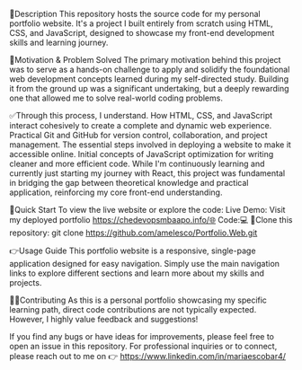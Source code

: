  📜Description 
This repository hosts the source code for my personal portfolio website.
It's a project I built entirely from scratch using HTML, CSS, and JavaScript, designed to showcase my front-end development skills and learning journey.

🦾Motivation & Problem Solved
The primary motivation behind this project was to serve as a hands-on challenge to apply and solidify the foundational web development concepts learned during my self-directed study. Building it from the ground up was a significant undertaking, but a deeply rewarding one that allowed me to solve real-world coding problems.

✅Through this process, I understand.
How HTML, CSS, and JavaScript interact cohesively to create a complete and dynamic web experience.
Practical Git and GitHub for version control, collaboration, and project management.
The essential steps involved in deploying a website to make it accessible online.
Initial concepts of JavaScript optimization for writing cleaner and more efficient code.
While I'm continuously learning and currently just starting my journey with React, this project was fundamental in bridging the gap between theoretical knowledge and practical application, reinforcing my core front-end understanding.

 🚀Quick Start
To view the live website or explore the code:
Live Demo: Visit my deployed portfolio https://chedevopsmbaapo.info/🌐
Code:💻
🔗Clone this repository: git clone https://github.com/amelesco/Portfolio.Web.git

👉Usage Guide
This portfolio website is a responsive, single-page application designed for easy navigation. Simply use the main navigation links to explore different sections and learn more about my skills and projects.

👩‍💻Contributing
As this is a personal portfolio showcasing my specific learning path, direct code contributions are not typically expected. However, I highly value feedback and suggestions!

If you find any bugs or have ideas for improvements, please feel free to open an issue in this repository.
For professional inquiries or to connect, please reach out to me on 👉 https://www.linkedin.com/in/mariaescobar4/
